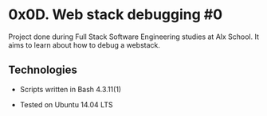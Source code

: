 # 0x0D. Web stack debugging #0

Project done during Full Stack Software Engineering studies at Alx School. It aims to learn about how to debug a webstack.

## Technologies

* Scripts written in Bash 4.3.11(1)

* Tested on Ubuntu 14.04 LTS
